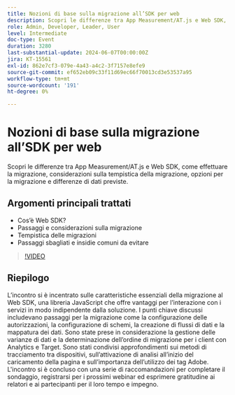 ```yaml
---
title: Nozioni di base sulla migrazione all’SDK per web
description: Scopri le differenze tra App Measurement/AT.js e Web SDK, come effettuare la migrazione, considerazioni sulla tempistica della migrazione, opzioni per la migrazione e differenze di dati previste.
role: Admin, Developer, Leader, User
level: Intermediate
doc-type: Event
duration: 3280
last-substantial-update: 2024-06-07T00:00:00Z
jira: KT-15561
exl-id: 862e7cf3-079e-4a43-a4c2-3f7157e8efe9
source-git-commit: ef652eb09c33f11d69ec66f70013cd3e53537a95
workflow-type: tm+mt
source-wordcount: '191'
ht-degree: 0%

---
```


# Nozioni di base sulla migrazione all’SDK per web

Scopri le differenze tra App Measurement/AT.js e Web SDK, come effettuare la migrazione, considerazioni sulla tempistica della migrazione, opzioni per la migrazione e differenze di dati previste.

## Argomenti principali trattati

* Cos’è Web SDK?
* Passaggi e considerazioni sulla migrazione
* Tempistica delle migrazioni
* Passaggi sbagliati e insidie comuni da evitare

>[!VIDEO](https://video.tv.adobe.com/v/3429291/?learn=on)


## Riepilogo

L’incontro si è incentrato sulle caratteristiche essenziali della migrazione al Web SDK, una libreria JavaScript che offre vantaggi per l’interazione con i servizi in modo indipendente dalla soluzione. &#x200B;I punti chiave discussi includevano passaggi per la migrazione come la configurazione delle autorizzazioni, la configurazione di schemi, la creazione di flussi di dati e la mappatura dei dati. Sono state prese in considerazione la gestione delle varianze di dati e la determinazione dell’ordine di migrazione per i client con Analytics e Target. Sono stati condivisi approfondimenti sui metodi di tracciamento tra dispositivi, sull’attivazione di analisi all’inizio del caricamento della pagina e sull’importanza dell’utilizzo dei tag Adobe. L&#39;incontro si è concluso con una serie di raccomandazioni per completare il sondaggio, registrarsi per i prossimi webinar ed esprimere gratitudine ai relatori e ai partecipanti per il loro tempo e impegno.